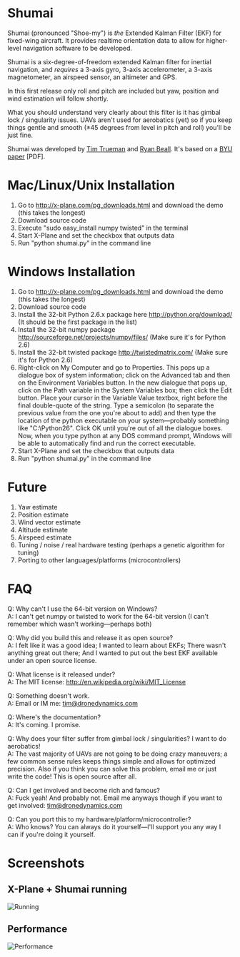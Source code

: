 Shumai
======
Shumai (pronounced "Shoe-my") is _the_ Extended Kalman Filter (EKF) for fixed-wing aircraft. It provides realtime orientation data to allow for higher-level navigation software to be developed.

Shumai is a six-degree-of-freedom extended Kalman filter for inertial navigation, and *requires* a 3-axis gyro, 3-axis accelerometer, a 3-axis magnetometer, an airspeed sensor, an altimeter and GPS.

In this first release only roll and pitch are included but yaw, position and wind estimation will follow shortly.

What you should understand very clearly about this filter is it has gimbal lock / singularity issues. UAVs aren't used for aerobatics (yet) so if you keep things gentle and smooth (±45 degrees from level in pitch and roll) you'll be just fine.

Shumai was developed by [Tim Trueman](http://github.com/timtrueman) and [Ryan Beall](http://diydrones.com/profile/RyanBeall). It's based on a [BYU paper](http://contentdm.lib.byu.edu/ETD/image/etd1527.pdf) [PDF].

Mac/Linux/Unix Installation
==========
1. Go to http://x-plane.com/pg_downloads.html and download the demo (this takes the longest)
2. Download source code
3. Execute "sudo easy_install numpy twisted" in the terminal
4. Start X-Plane and set the checkbox that outputs data
5. Run "python shumai.py" in the command line

Windows Installation
==========
1. Go to http://x-plane.com/pg_downloads.html and download the demo (this takes the longest)
2. Download source code
3. Install the 32-bit Python 2.6.x package here http://python.org/download/ (It should be the first package in the list)
4. Install the 32-bit numpy package http://sourceforge.net/projects/numpy/files/ (Make sure it's for Python 2.6)
5. Install the 32-bit twisted package http://twistedmatrix.com/ (Make sure it's for Python 2.6)
6. Right-click on My Computer and go to Properties. This pops up a dialogue box of system information; click on the Advanced tab and then on the Environment Variables button. In the new dialogue that pops up, click on the Path variable in the System Variables box; then click the Edit button. Place your cursor in the Variable Value textbox, right before the final double-quote of the string. Type a semicolon (to separate the previous value from the one you're about to add) and then type the location of the python executable on your system—probably something like "C:\Python26". Click OK until you're out of all the dialogue boxes. Now, when you type python at any DOS command prompt, Windows will be able to automatically find and run the correct executable.
7. Start X-Plane and set the checkbox that outputs data
8. Run "python shumai.py" in the command line

Future
=============
1. Yaw estimate
2. Position estimate
3. Wind vector estimate
4. Altitude estimate
5. Airspeed estimate
6. Tuning / noise / real hardware testing (perhaps a genetic algorithm for tuning)
7. Porting to other languages/platforms (microcontrollers)

FAQ
===

Q: Why can't I use the 64-bit version on Windows?<br/>
A: I can't get numpy or twisted to work for the 64-bit version (I can't remember which wasn't working—perhaps both)

Q: Why did you build this and release it as open source?<br/>
A: I felt like it was a good idea; I wanted to learn about EKFs; There wasn't anything great out there; And I wanted to put out the best EKF available under an open source license.

Q: What license is it released under?<br/>
A: The MIT license: http://en.wikipedia.org/wiki/MIT_License

Q: Something doesn't work.<br/>
A: Email or IM me: tim@dronedynamics.com
   
Q: Where's the documentation?<br/>
A: It's coming. I promise.

Q: Why does your filter suffer from gimbal lock / singularities? I want to do aerobatics!<br/>
A: The vast majority of UAVs are not going to be doing crazy maneuvers; a few common sense rules keeps things simple and allows for optimized precision. Also if you think you can solve this problem, email me or just write the code! This is open source after all.

Q: Can I get involved and become rich and famous?<br/>
A: Fuck yeah! And probably not. Email me anyways though if you want to get involved: tim@dronedynamics.com

Q: Can you port this to my hardware/platform/microcontroller?<br/>
A: Who knows? You can always do it yourself—I'll support you any way I can if you're doing it yourself.

Screenshots
===========
X-Plane + Shumai running
---------
![Running](http://dronedynamics.com/shumai-running.jpg)

Performance
--------
![Performance](http://dronedynamics.com/shumai-performance.jpg)
